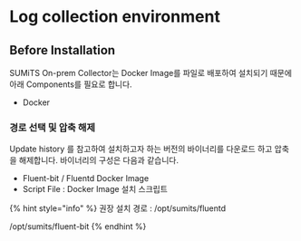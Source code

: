 # Log collection environment

## Before Installation

SUMiTS On-prem Collector는 Docker Image를 파일로 배포하여 설치되기 때문에 아래 Components를 필요로 합니다.

* Docker&#x20;

### 경로 선택 및 압축 해제

Update history 를 참고하여 설치하고자 하는 버전의 바이너리를 다운로드 하고 압축을 해제합니다. 바이너리의 구성은 다음과 같습니다.

* Fluent-bit / Fluentd Docker Image
* Script File : Docker Image 설치 스크립트

{% hint style="info" %}
권장 설치 경로 : /opt/sumits/fluentd

&#x20;                          /opt/sumits/fluent-bit
{% endhint %}
